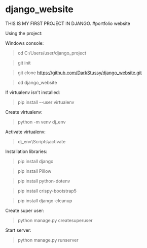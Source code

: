 # django_website

THIS IS MY FIRST PROJECT IN DJANGO.
#portfolio website

Using the project:


 Windows console:
  >cd C:/Users/user/django_project

  >git init
  
  >git clone https://github.com/DarkStussy/django_website.git

  >cd django_website

  If virtualenv isn't installed:
  >pip install --user virtualenv

  Create virtualenv:
  >python -m venv dj_env

  Activate virtualenv:
  >dj_env\Scripts\activate

  Installation libraries:
  >pip install django

  >pip install Pillow

  >pip install python-dotenv

  >pip install crispy-bootstrap5

  >pip install django-cleanup

  Create super user:
  >python manage.py createsuperuser

  Start server:
  >python manage.py runserver
